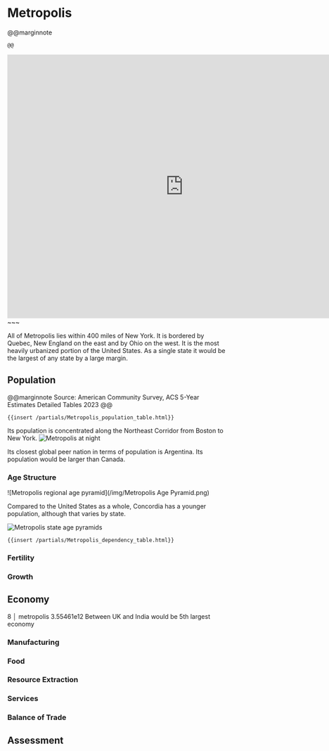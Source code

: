 # Metropolis

@@marginnote
~~~<img src="/img/metro.png" style="width: 100%; display: block;">~~~
@@

~~~
<iframe 
	src="https://njal.s3.us-west-2.amazonaws.com/New%20York.html" 
	title="New York area map" 
	width="800" 
	height="600" 
	frameborder="0" 
	scrolling="yes">
</iframe>
~~~

All of Metropolis lies within 400 miles of New York. It is bordered by Quebec, New England on the east and by Ohio on the west. It is the most heavily urbanized portion of the United States. As a single state it would be the largest of any state by a large margin.

## Population

@@marginnote
Source: American Community Survey, ACS 5-Year Estimates Detailed Tables 2023
@@

~~~
{{insert /partials/Metropolis_population_table.html}}	
~~~

Its population is concentrated along the Northeast Corridor from Boston to New York. 
![Metropolis at night](/img/metropolis_at_night.png)

Its closest global peer nation in terms of population is Argentina. Its population would be larger than Canada.

### Age Structure

![Metropolis regional age pyramid](/img/Metropolis Age Pyramid.png)

Compared to the United States as a whole, Concordia has a younger population, although that varies by state.

![Metropolis state age pyramids](/img/Metropolis_states_age_pyramids.png)

~~~
{{insert /partials/Metropolis_dependency_table.html}}	
~~~


### Fertility
### Growth
## Economy
8 │ metropolis  3.55461e12
Between UK and India would be 5th largest economy
### Manufacturing
### Food
### Resource Extraction
### Services
### Balance of Trade

## Assessment
	